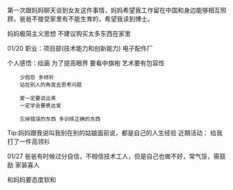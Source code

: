 第一次跟妈妈聊天谈到女友这件事情，妈妈希望我工作留在中国和身边能够相互照顾，爸爸不接受家里有不能生育的，希望我读到博士。

妈妈极简主义思想 不建议购买太多东西在家里

01/20
职业：项目部(技术能力和创新能力) 电子配件厂


个人感悟：绘画  为了提高眼界
         要看中旗袍
         艺术要有包容性

        少抱怨 多倾听
        站在别人的角度去思考问题

        爱一定要说出来
        一定学会要表达爱

        忘掉错误的东西 多训练正确的东西
Tip:妈妈跟我说叫我别在别的姑娘面前说，都是自己的人生经验
近期活动： 给我打了一件高领衫



01/27
爸爸有时候过分自信，不相信技术工人，但是自己也做不好，常气馁，需鼓励
家装喜人

和妈妈要态度软和
